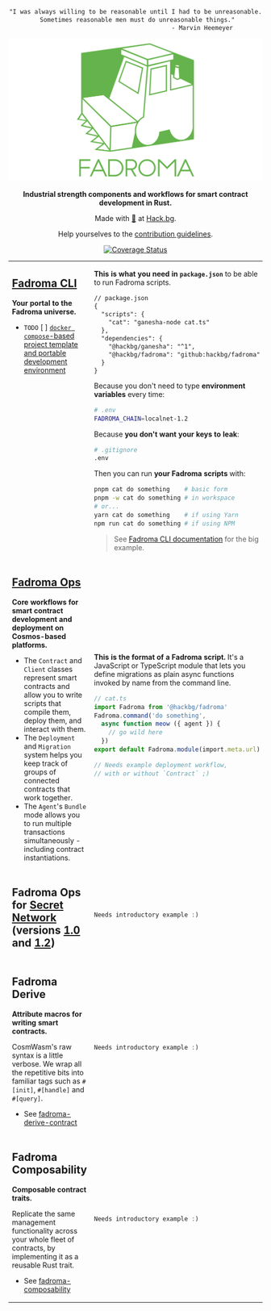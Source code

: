 <div align="center">

```
"I was always willing to be reasonable until I had to be unreasonable.
 Sometimes reasonable men must do unreasonable things."
                                     - Marvin Heemeyer
```

[![](/doc/logo.svg)](https://fadroma.tech)

**Industrial strength components and workflows for smart contract development in Rust.**

Made with [💚](mailto:hello@hack.bg) at [Hack.bg](https://hack.bg).

Help yourselves to the [contribution guidelines](CONTRIBUTING.md).

[![Coverage Status](https://coveralls.io/repos/github/hackbg/fadroma/badge.svg?branch=22.01)](https://coveralls.io/github/hackbg/fadroma?branch=22.01)

</div>

<table>

<tr><td valign="top">

## [Fadroma CLI](./packages/cli)

**Your portal to the Fadroma universe.**

* `TODO` [ ] [`docker compose`-based project template and portable development environment](https://github.com/hackbg/fadroma/issues/52)

</td><td>

**This is what you need in `package.json`**
to be able to run Fadroma scripts.

```jsonc
// package.json
{
  "scripts": {
    "cat": "ganesha-node cat.ts"
  },
  "dependencies": {
    "@hackbg/ganesha": "^1",
    "@hackbg/fadroma": "github:hackbg/fadroma"
  }
}
```

Because you don't need to type **environment variables** every time:

```sh
# .env
FADROMA_CHAIN=localnet-1.2
```

Because **you don't want your keys to leak**:

```sh
# .gitignore
.env
```

Then you can run **your Fadroma scripts** with:

```sh
pnpm cat do something    # basic form
pnpm -w cat do something # in workspace
# or...
yarn cat do something    # if using Yarn
npm run cat do something # if using NPM
```

> See [Fadroma CLI documentation](./packages/cli/README.md#example-deployment-script)
> for the big example.

</td></tr>

<tr><!--spacer--></tr>

<tr><td valign="top">

## [Fadroma Ops](./packages/ops)

**Core workflows for smart contract
development and deployment
on Cosmos-based platforms.**

* The `Contract` and `Client` classes represent smart contracts
  and allow you to write scripts that compile them, deploy them,
  and interact with them.
* The `Deployment` and `Migration` system helps you keep track
  of groups of connected contracts that work together.
* The `Agent`'s `Bundle` mode allows you to run multiple
  transactions simultaneously - including contract instantiations.

</td><td>

**This is the format of a Fadroma script.**
It's a JavaScript or TypeScript module that
lets you define migrations as plain async functions
invoked by name from the command line.

```typescript
// cat.ts
import Fadroma from '@hackbg/fadroma'
Fadroma.command('do something',
  async function meow ({ agent }) {
    // go wild here
  })
export default Fadroma.module(import.meta.url)
```

```typescript
// Needs example deployment workflow,
// with or without `Contract` ;)
```

</td></tr>

<tr><!--spacer--></tr>

<tr><td>

## Fadroma Ops for [Secret Network](./packages/scrt) (versions [1.0](./packages/scrt-1.0) and [1.2](./packages/scrt-1.2))

</td><td>

```rust
Needs introductory example :)
```

</td></tr>

<tr><!--spacer--></tr>

<tr><td>

## Fadroma Derive

**Attribute macros for writing smart contracts.**

CosmWasm's raw syntax is a little verbose. We wrap all the repetitive bits
into familiar tags such as `#[init]`, `#[handle]` and `#[query]`.

* See [fadroma-derive-contract](./crates/fadroma-derive-contract)

</td><td>

```rust
Needs introductory example :)
```

</td></tr>

<tr><!--back to da 90s lol--></tr>

<tr><td>

## Fadroma Composability

**Composable contract traits.**

Replicate the same management functionality across your whole fleet of contracts,
by implementing it as a reusable Rust trait.

* See [fadroma-composability](./crates/fadroma-composability)

</td><td>

```rust
Needs introductory example :)
```

</td></tr>

</table>
